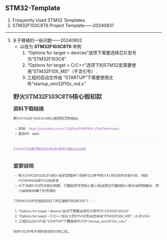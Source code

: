 ## STM32-Template

1. Frequently Used STM32 Templates.
2. STM32F103C8T6 Project Template——20240831

----------

3. 关于移植的一些问题——20240902
	- 以改为 **STM32F103C8T6** 举例
		1. “Options for target > devices”选项下需要选择芯片型号为“STM32F103C8”.
		2. “Options for target > C/C++”选项下的STM32宏需要使用“STM32F10X_MD”（不含引号）.
		3. 工程的启动文件组 “STARTUP”下需要使用文件“startup_stm32f10x_md.s”.

![移植项目STM32F103C8T6有关](https://github.com/Siyuan-Wang-UP/STM32-Template/blob/main/Picture/%E7%A7%BB%E6%A4%8D%E6%9C%89%E5%85%B3.png)